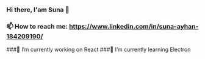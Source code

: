 ###                                                                     Hi there, I'am Suna 👋
### 📫 How to reach me: https://www.linkedin.com/in/suna-ayhan-184209190/
###🔭 I’m currently working on React
###🌱 I’m currently learning Electron

<!--
**SunaAyhan/SunaAyhan** is a ✨ _special_ ✨ repository because its `README.md` (this file) appears on your GitHub profile.

Here are some ideas to get you started:

- 
- 
- 👯 I’m looking to collaborate on ...
- 🤔 I’m looking for help with ...
- 💬 Ask me about ...
- 📫 How to reach me: https://www.linkedin.com/in/suna-ayhan-184209190/
- 😄 Pronouns: ...
- ⚡ Fun fact: ...
-->
